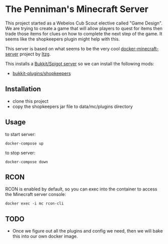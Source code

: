 # The Penniman's Minecraft Server

This project started as a Webelos Cub Scout elective called "Game Design".  We are trying to create a game that will allow players to quest for items then trade those items for clues on how to complete the next step of the game.  It seems like the shopkeepers plugin might help with this.

This server is based on what seems to be the very cool [docker-minecraft-server](https://github.com/itzg/docker-minecraft-server) project by [Itzg](https://github.com/itzg).

This installs a [Bukkit/Spigot server](https://getbukkit.org/) so we can install the following mods:

 * [bukkit-plugins/shopkeepers](https://www.curseforge.com/minecraft/bukkit-plugins/shopkeepers)
 

## Installation

 * clone this project
 * copy the shopkeepers jar file to data/mc/plugins directory

## Usage

to start server:

    docker-compose up

to stop server:

    docker-compose down

## RCON

RCON is enabled by default, so you can exec into the container to access the Minecraft server console:

    docker exec -i mc rcon-cli

## TODO

 * Once we figure out all the plugins and config we need, then we will bake this into our own docker image.